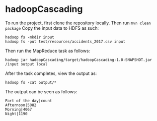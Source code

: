 # hadoopCascading

To run the project, first clone the repository locally.
Then run `mvn clean package`
Copy the input data to HDFS as such:

    hadoop fs -mkdir input
    hadoop fs -put test/resources/accidents_2017.csv input
Then run the MapReduce task as follows:

    hadoop jar hadoopCascading/target/hadoopCascading-1.0-SNAPSHOT.jar /input output local
After the task completes, view the output as:

    hadoop fs -cat output/*

The output can be seen as follows:

    Part of the day|count
    Afternoon|5082
    Morning|4067
    Night|1190
